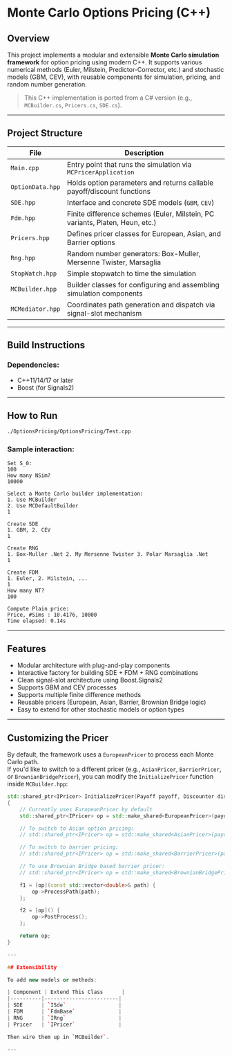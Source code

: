 # Monte Carlo Options Pricing (C++)

## Overview

This project implements a modular and extensible **Monte Carlo simulation framework** for option pricing using modern C++. It supports various numerical methods (Euler, Milstein, Predictor-Corrector, etc.) and stochastic models (GBM, CEV), with reusable components for simulation, pricing, and random number generation.

>  This C++ implementation is ported from a C# version (e.g., `MCBuilder.cs`, `Pricers.cs`, `SDE.cs`).

---

## Project Structure

| File                | Description |
|---------------------|-------------|
| `Main.cpp`          | Entry point that runs the simulation via `MCPricerApplication` |
| `OptionData.hpp`    | Holds option parameters and returns callable payoff/discount functions |
| `SDE.hpp`           | Interface and concrete SDE models (`GBM`, `CEV`) |
| `Fdm.hpp`           | Finite difference schemes (Euler, Milstein, PC variants, Platen, Heun, etc.) |
| `Pricers.hpp`       | Defines pricer classes for European, Asian, and Barrier options |
| `Rng.hpp`           | Random number generators: Box-Muller, Mersenne Twister, Marsaglia |
| `StopWatch.hpp`     | Simple stopwatch to time the simulation |
| `MCBuilder.hpp`     | Builder classes for configuring and assembling simulation components |
| `MCMediator.hpp`    | Coordinates path generation and dispatch via signal-slot mechanism |

---

## Build Instructions

### Dependencies:
- C++11/14/17 or later
- Boost (for Signals2)

---

## How to Run

```bash
./OptionsPricing/OptionsPricing/Test.cpp
```

### Sample interaction:

```
Set S_0:
100
How many NSim?
10000

Select a Monte Carlo builder implementation:
1. Use MCBuilder
2. Use MCDefaultBuilder
1

Create SDE
1. GBM, 2. CEV
1

Create RNG
1. Box-Muller .Net 2. My Mersenne Twister 3. Polar Marsaglia .Net
1

Create FDM
1. Euler, 2. Milstein, ...
1
How many NT?
100

Compute Plain price:
Price, #Sims : 10.4176, 10000
Time elapsed: 0.14s
```

---

## Features

- Modular architecture with plug-and-play components
- Interactive factory for building SDE + FDM + RNG combinations
- Clean signal-slot architecture using Boost.Signals2
- Supports GBM and CEV processes
- Supports multiple finite difference methods
- Reusable pricers (European, Asian, Barrier, Brownian Bridge logic)
- Easy to extend for other stochastic models or option types

---

## Customizing the Pricer

By default, the framework uses a `EuropeanPricer` to process each Monte Carlo path.  
If you'd like to switch to a different pricer (e.g., `AsianPricer`, `BarrierPricer`, or `BrownianBridgePricer`), you can modify the `InitializePricer` function inside `MCBuilder.hpp`:

```cpp
std::shared_ptr<IPricer> InitializePricer(Payoff payoff, Discounter discounter)
{
    // Currently uses EuropeanPricer by default
    std::shared_ptr<IPricer> op = std::make_shared<EuropeanPricer>(payoff, discounter);

    // To switch to Asian option pricing:
    // std::shared_ptr<IPricer> op = std::make_shared<AsianPricer>(payoff, discounter);

    // To switch to barrier pricing:
    // std::shared_ptr<IPricer> op = std::make_shared<BarrierPricer>(payoff, discounter);

    // To use Brownian Bridge based barrier pricer:
    // std::shared_ptr<IPricer> op = std::make_shared<BrownianBridgePricer>(payoff, discounter, sde, stepSize);

    f1 = [op](const std::vector<double>& path) {
        op->ProcessPath(path);
    };

    f2 = [op]() {
        op->PostProcess();
    };

    return op;
}

---

## Extensibility

To add new models or methods:

| Component | Extend This Class      |
|----------|------------------------|
| SDE      | `ISde`                 |
| FDM      | `FdmBase`              |
| RNG      | `IRng`                 |
| Pricer   | `IPricer`              |

Then wire them up in `MCBuilder`.

---


